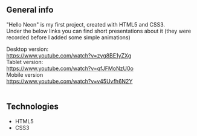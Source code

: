 <h2>General info</h2>

"Hello Neon" is my first project, created with HTML5 and CSS3. <br>
Under the below links you can find short presentations about it (they were recorded before I added some simple animations) <br>

Desktop version:<br>
https://www.youtube.com/watch?v=zyg8BE1yZXg <br>
Tablet version: <br>
https://www.youtube.com/watch?v=qfJFMoNzU0o <br>
Mobile version<br>
https://www.youtube.com/watch?v=v45Uvfh6N2Y<br><br>

<h2>Technologies</h2>
<ul>
  <li>HTML5</li>
  <li>CSS3</li>
  



